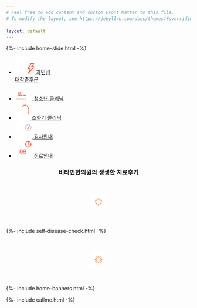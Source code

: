 ```yaml
---
# Feel free to add content and custom Front Matter to this file.
# To modify the layout, see https://jekyllrb.com/docs/themes/#overriding-theme-defaults

layout: default
---
```


{%- include home-slide.html -%}

<!-- 퀵링크 -->
<ul class="featured-links">
<li>
  <a href="/irritable-bowel-syndrome/gas">
    <img src="/assets/icon-featured-1.svg" alt="">
    <span>과민성<br>대장증후군</span>
  </a>
</li>
<li>
  <a href="/adolescence/physical">
    <img src="/assets/icon-featured-2.svg" alt="">
    <span>청소년 클리닉</span>
  </a>
</li>
<li>
  <a href="/digestive-organ/gastritis">
    <img src="/assets/icon-featured-3.svg" alt="">
    <span>소화기 클리닉</span>
  </a>
</li>
<li>
  <a href="/examinations/organic-acid">
    <img src="/assets/icon-featured-4.svg" alt="">
    <span>검사안내</span>
  </a>
</li>
<li>
  <a href="/about/services">
    <img src="/assets/icon-featured-5.svg" alt="">
    <span>진료안내</span>
  </a>
</li>
</ul>

<!-- 후기 -->
<h3 style="text-align:center"><strong>비타민한의원</strong>의 생생한 치료후기</h3>
<div id="featured-reviews" class="featured-articles">
  <img src="/assets/icon-loading.svg" alt="로딩중" width="40" height="40" style="display:block; margin:50px auto">
</div>
<script>
app.content.getByField({
  schemaKey: 'featured',
  field: 'display',
  value: 'review',
  orderByChild: 'created',
  populate: true
}).then(function (data) {
  $('#featured-reviews').empty();
  Object.keys(data).forEach(function (key) {
    var article = data[key];
    var thumbnail = (article.thumbnail[0] ? article.thumbnail[0].url : 'https://via.placeholder.com/300x180');
    var title = article.title;
    var desc = article.desc;
    var url = (article.article ? '/articles?id=' + article.article.id : '/about/reviews');
    var markupSrc = [
      '<dl onclick="location.href = \'' + url + '\'">',
      '<dt><img src="' + thumbnail + '" alt=""></dt>',
      '<dd>',
        '<strong>' + title + '</strong>',
        '<p>' + desc + '</p>',
      '</dd>',
      '</dl>'
    ];
    $('#featured-reviews').append(markupSrc.join(''));
  });
});
</script>

{%- include self-disease-check.html -%}

<!-- 의학정보 -->
<div id="featured-studies" class="featured-articles">
  <img src="/assets/icon-loading.svg" alt="로딩중" width="40" height="40" style="display:block; margin:50px auto">
</div>
<script>
app.content.getByField({
  schemaKey: 'featured',
  field: 'display',
  value: 'study',
  orderByChild: 'created',
  populate: true
}).then(function (data) {
  $('#featured-studies').empty();
  Object.keys(data).forEach(function (key) {
    var article = data[key];
    var thumbnail = (article.thumbnail[0] ? article.thumbnail[0].url : 'https://via.placeholder.com/300x180');
    var title = article.title;
    var desc = article.desc;
    var url = (article.article ? '/articles?id=' + article.article.id : '/about/study');
    var markupSrc = [
      '<dl onclick="location.href = \'' + url + '\'">',
      '<dt><img src="' + thumbnail + '" alt=""></dt>',
      '<dd>',
        '<strong>' + title + '</strong>',
        '<p>' + desc + '</p>',
      '</dd>',
      '</dl>'
    ];
    $('#featured-studies').append(markupSrc.join(''));
  });
});
</script>

{%- include home-banners.html -%}

{%- include callme.html -%}
